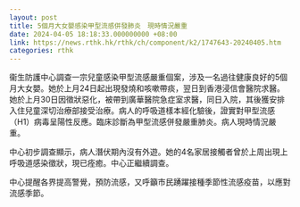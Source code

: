 ```yaml
---
layout: post
title: 5個月大女嬰感染甲型流感併發肺炎　現時情況嚴重
date: 2024-04-05 18:18:33.000000000 +08:00
link: https://news.rthk.hk/rthk/ch/component/k2/1747643-20240405.htm
categories: rthk
---
```


衞生防護中心調查一宗兒童感染甲型流感嚴重個案，涉及一名過往健康良好的5個月大女嬰。她於上月24日起出現發燒和咳嗽帶痰，翌日到香港浸信會醫院求醫。她於上月30日因徵狀惡化，被帶到廣華醫院急症室求醫，同日入院，其後獲安排入住兒童深切治療部接受治療。病人的呼吸道樣本經化驗後，證實對甲型流感（H1）病毒呈陽性反應。臨床診斷為甲型流感併發嚴重肺炎。病人現時情況嚴重。

中心初步調查顯示，病人潛伏期內沒有外遊。她的4名家居接觸者曾於上周出現上呼吸道感染徵狀，現已痊癒。中心正繼續調查。

中心提醒各界提高警覺，預防流感，又呼籲市民踴躍接種季節性流感疫苗，以應對流感季節。
